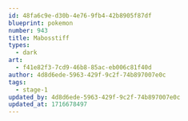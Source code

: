```yaml
---
id: 48fa6c9e-d30b-4e76-9fb4-42b8905f87df
blueprint: pokemon
number: 943
title: Mabosstiff
types:
  - dark
art:
  - f41e82f3-7cd9-46b8-85ac-eb006c81f40d
author: 4d8d6ede-5963-429f-9c2f-74b897007e0c
tags:
  - stage-1
updated_by: 4d8d6ede-5963-429f-9c2f-74b897007e0c
updated_at: 1716678497
---
```

